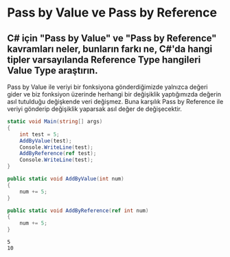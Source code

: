 Pass by Value ve Pass by Reference
======

## C# için "Pass by Value" ve "Pass by Reference" kavramları neler, bunların farkı ne, C#'da hangi tipler varsayılanda Reference Type hangileri Value Type araştırın.
Pass by Value ile veriyi bir fonksiyona gönderdiğimizde yalnızca değeri gider ve biz fonksiyon üzerinde herhangi bir değişiklik yaptığımızda değerin asıl tutulduğu değişkende veri değişmez. Buna karşılık Pass by Reference ile veriyi gönderip değişiklik yaparsak asıl değer de değişecektir.

```csharp
static void Main(string[] args)
{
    int test = 5;
    AddByValue(test);
    Console.WriteLine(test);
    AddByReference(ref test);
    Console.WriteLine(test);
}

public static void AddByValue(int num)
{
    num += 5;
}

public static void AddByReference(ref int num)
{
    num += 5;
}
```

```
5
10
```